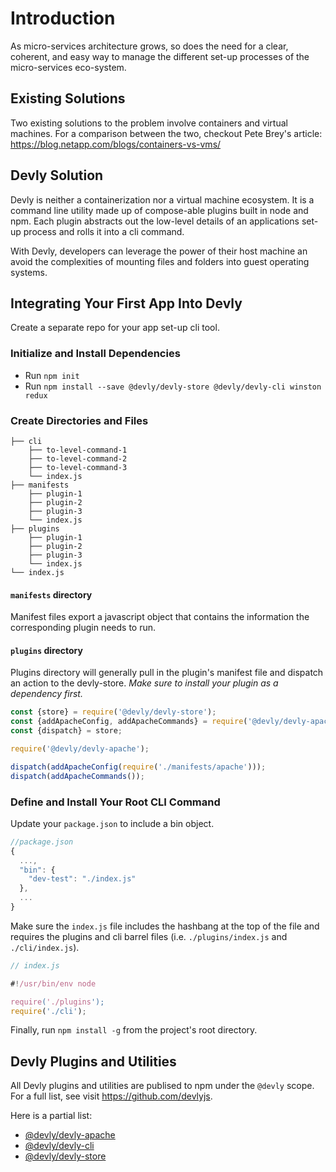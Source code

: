 # Introduction

As micro-services architecture grows, so does the need for a clear, coherent, and easy way to manage the different set-up processes of the micro-services eco-system.  

## Existing Solutions

Two existing solutions to the problem involve containers and virtual machines.  For a comparison between the two, checkout Pete Brey's article: https://blog.netapp.com/blogs/containers-vs-vms/

## Devly Solution

Devly is neither a containerization nor a virtual machine ecosystem.  It is a command line utility made up of compose-able plugins built in node and npm.  Each plugin abstracts out the low-level details of an applications set-up process and rolls it into a cli command.

With Devly, developers can leverage the power of their host machine an avoid the complexities of mounting files and folders into guest operating systems.

## Integrating Your First App Into Devly

Create a separate repo for your app set-up cli tool.

### Initialize and Install Dependencies
 - Run `npm init`
 - Run `npm install --save @devly/devly-store @devly/devly-cli winston redux`

### Create Directories and Files

```
├── cli
    ├── to-level-command-1
    ├── to-level-command-2
    ├── to-level-command-3
    └── index.js
├── manifests
    ├── plugin-1
    ├── plugin-2
    ├── plugin-3
    └── index.js
├── plugins
    ├── plugin-1
    ├── plugin-2
    ├── plugin-3
    └── index.js
└── index.js
```

#### `manifests` directory

Manifest files export a javascript object that contains the information the corresponding plugin needs to run.

#### `plugins` directory

Plugins directory will generally pull in the plugin's manifest file and dispatch an action to the devly-store.  *Make sure to install your plugin as a dependency first.*

```js
const {store} = require('@devly/devly-store');
const {addApacheConfig, addApacheCommands} = require('@devly/devly-apache/actions');
const {dispatch} = store;

require('@devly/devly-apache');

dispatch(addApacheConfig(require('./manifests/apache')));
dispatch(addApacheCommands());
```

### Define and Install Your Root CLI Command

Update your `package.json` to include a bin object.  

```js
//package.json
{
  ...,
  "bin": {
    "dev-test": "./index.js"
  },
  ...
}
```

Make sure the `index.js` file includes the hashbang at the top of the file and requires the plugins and cli barrel files (i.e. `./plugins/index.js` and `./cli/index.js`).

```js
// index.js

#!/usr/bin/env node

require('./plugins');
require('./cli');
```

Finally, run `npm install -g` from the project's root directory.

## Devly Plugins and Utilities

All Devly plugins and utilities are publised to npm under the `@devly` scope.  For a full list, see visit https://github.com/devlyjs.

Here is a partial list:
 - [@devly/devly-apache](https://github.com/devlyjs/devly-apache)
 - [@devly/devly-cli](https://github.com/devlyjs/devly-cli)
 - [@devly/devly-store](https://github.com/devlyjs/devly-store)
